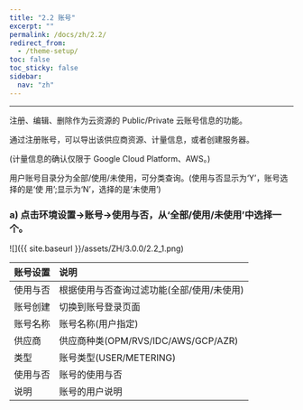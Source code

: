 ```yaml
---
title: "2.2 账号"
excerpt: ""
permalink: /docs/zh/2.2/
redirect_from:
  - /theme-setup/
toc: false
toc_sticky: false
sidebar:
  nav: "zh"
---
```


---
注册、编辑、删除作为云资源的 Public/Private 云账号信息的功能。

通过注册账号，可以导出该供应商资源、计量信息，或者创建服务器。

\(计量信息的确认仅限于 Google Cloud Platform、AWS。\)

用户账号目录分为全部/使用/未使用，可分类查询。(使用与否显示为‘Y’，账号选择的是‘使 用’;显示为‘N’，选择的是‘未使用’)

### a\) 点击环境设置→账号→使用与否，从‘全部/使用/未使用’中选择一个。
![]({{ site.baseurl }}/assets/ZH/3.0.0/2.2_1.png)

| **账号设置** | **说明** |
| :--- | :--- |
| 使用与否 | 根据使用与否查询过滤功能(全部/使用/未使用) |
| 账号创建 | 切换到账号登录页面 |
| 账号名称 | 账号名称(用户指定) |
| 供应商 | 供应商种类(OPM/RVS/IDC/AWS/GCP/AZR) |
| 类型 | 账号类型(USER/METERING) |
| 使用与否 | 账号的使用与否 |
| 说明 | 账号的用户说明 |
